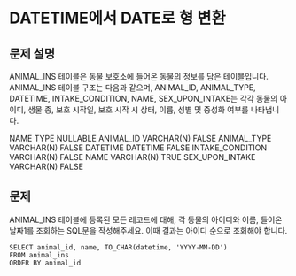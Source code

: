 # DATETIME에서 DATE로 형 변환

## 문제 설명
ANIMAL_INS 테이블은 동물 보호소에 들어온 동물의 정보를 담은 테이블입니다. ANIMAL_INS 테이블 구조는 다음과 같으며, ANIMAL_ID, ANIMAL_TYPE, DATETIME, INTAKE_CONDITION, NAME, SEX_UPON_INTAKE는 각각 동물의 아이디, 생물 종, 보호 시작일, 보호 시작 시 상태, 이름, 성별 및 중성화 여부를 나타냅니다.

NAME	TYPE	NULLABLE
ANIMAL_ID	VARCHAR(N)	FALSE
ANIMAL_TYPE	VARCHAR(N)	FALSE
DATETIME	DATETIME	FALSE
INTAKE_CONDITION	VARCHAR(N)	FALSE
NAME	VARCHAR(N)	TRUE
SEX_UPON_INTAKE	VARCHAR(N)	FALSE

## 문제
ANIMAL_INS 테이블에 등록된 모든 레코드에 대해, 
각 동물의 아이디와 이름, 들어온 날짜1를 조회하는 SQL문을 작성해주세요. 
이때 결과는 아이디 순으로 조회해야 합니다.


```oracle
SELECT animal_id, name, TO_CHAR(datetime, 'YYYY-MM-DD')
FROM animal_ins
ORDER BY animal_id
```
